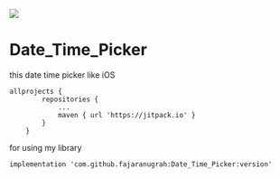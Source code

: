 [![](https://jitpack.io/v/fajaranugrah/Date_Time_Picker.svg)](https://jitpack.io/#fajaranugrah/Date_Time_Picker)

# Date_Time_Picker

this date time picker like iOS

```
allprojects {
		repositories {
			...
			maven { url 'https://jitpack.io' }
		}
	}
```

for using my library

```
implementation 'com.github.fajaranugrah:Date_Time_Picker:version'
```
